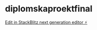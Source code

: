 # diplomskaproektfinal

[Edit in StackBlitz next generation editor ⚡️](https://stackblitz.com/~/github.com/gjore22/diplomskaproektfinal)